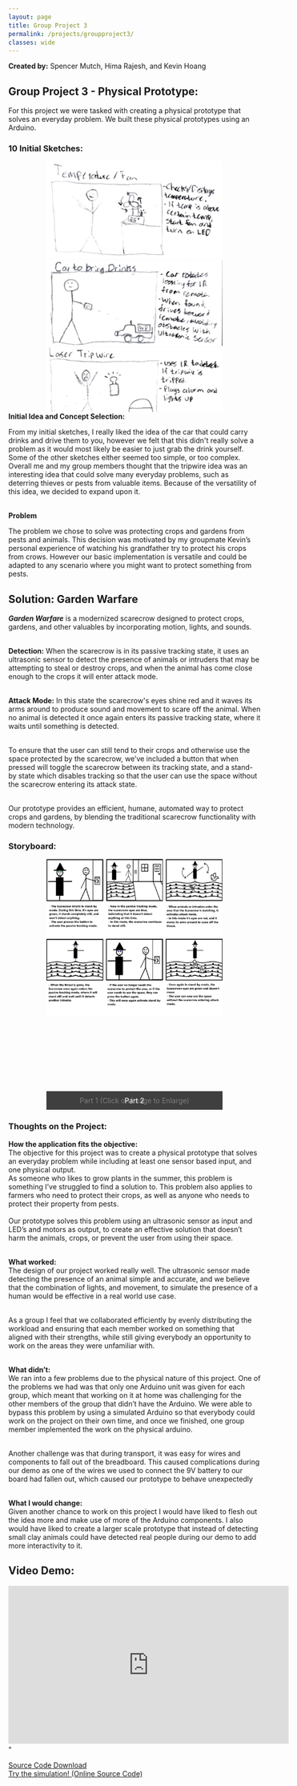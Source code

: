 ```yaml
---
layout: page
title: Group Project 3
permalink: /projects/groupproject3/
classes: wide
---
```

<!-- Swiper for photo sliding -->
<link rel="stylesheet" href="https://unpkg.com/swiper/swiper-bundle.min.css" />
<script src="https://unpkg.com/swiper/swiper-bundle.min.js"></script>
<!-- Fancybox CSS -->
<link rel="stylesheet" href="https://cdnjs.cloudflare.com/ajax/libs/fancybox/3.5.7/jquery.fancybox.min.css" />
<!-- jQuery (required for Fancybox) -->
<script src="https://code.jquery.com/jquery-3.6.0.min.js"></script>
<!-- Fancybox JS -->
<script src="https://cdnjs.cloudflare.com/ajax/libs/fancybox/3.5.7/jquery.fancybox.min.js"></script>

**Created by:** Spencer Mutch, Hima Rajesh, and Kevin Hoang
<div>
  <h2><b>Group Project 3 - Physical Prototype:</b></h2>
<p>For this project we were tasked with creating a physical prototype that solves an everyday problem. We built these physical prototypes using an Arduino.
</p>
</div>
<h3><b>10 Initial Sketches:</b></h3>
<div class="swiper-wrapper-container">
  <div class="swiper-container">
    <div class="swiper-wrapper">
      <div class="swiper-slide">
        <a href="/assets/images/GP3/cs1.png" data-fancybox="gallery">
          <img src="/assets/images/GP3/cs1.png" alt="Photo 1">
        </a>
      </div>
      <div class="swiper-slide">
        <a href="/assets/images/GP3/cs2.png" data-fancybox="gallery">
          <img src="/assets/images/GP3/cs2.png" alt="Photo 2">
        </a>
      </div>
      <div class="swiper-slide">
        <a href="/assets/images/GP3/cs3.png" data-fancybox="gallery">
          <img src="/assets/images/GP3/cs3.png" alt="Photo 3">
        </a>
      </div>
      <div class="swiper-slide">
        <a href="/assets/images/GP3/cs4.png" data-fancybox="gallery">
          <img src="/assets/images/GP3/cs4.png" alt="Photo 3">
        </a>
      </div>
      <div class="swiper-slide">
        <a href="/assets/images/GP3/cs5.png" data-fancybox="gallery">
          <img src="/assets/images/GP3/cs5.png" alt="Photo 3">
        </a>
      </div>
      <div class="swiper-slide">
        <a href="/assets/images/GP3/cs6.png" data-fancybox="gallery">
          <img src="/assets/images/GP3/cs6.png" alt="Photo 3">
        </a>
      </div>
      <div class="swiper-slide">
        <a href="/assets/images/GP3/cs7.png" data-fancybox="gallery">
          <img src="/assets/images/GP3/cs7.png" alt="Photo 3">
        </a>
      </div>
      <div class="swiper-slide">
        <a href="/assets/images/GP3/cs8.png" data-fancybox="gallery">
          <img src="/assets/images/GP3/cs8.png" alt="Photo 3">
        </a>
      </div>
      <div class="swiper-slide">
        <a href="/assets/images/GP3/cs9.png" data-fancybox="gallery">
          <img src="/assets/images/GP3/cs9.png" alt="Photo 3">
        </a>
      </div>
      <div class="swiper-slide">
        <a href="/assets/images/GP3/cs10.png" data-fancybox="gallery">
          <img src="/assets/images/GP3/cs10.png" alt="Photo 3">
        </a>
      </div>
    </div>
    <!-- Add Pagination -->
    <div class="swiper-pagination"></div>
  </div>
  
  <!-- Add Navigation -->
  <div class="swiper-button-next"></div>
  <div class="swiper-button-prev"></div>
</div>



<div class="content">
  <b>Initial Idea and Concept Selection:</b>
<p>
  From my initial sketches, I really liked the idea of the car that could carry drinks and drive them to you, however we felt that this didn't really solve a problem as it would most likely be easier to just grab the drink yourself. Some of the other sketches either seemed too simple, or too complex. Overall me and my group members thought that the tripwire idea was an interesting idea that could solve many everyday problems, such as deterring thieves or pests from valuable items. Because of the versatility of this idea, we decided to expand upon it. <br><br>
  </p>

<div class="content">
  <b>Problem</b>
<p>
  The problem we chose to solve was protecting crops and gardens from pests and animals. This decision was motivated by my groupmate Kevin’s personal experience of watching his grandfather try to protect his crops from crows. However our basic implementation is versatile and could be adapted to any scenario where you might want to protect something from pests.
  </p>

  <div class="content">
  <h2><b>Solution: Garden Warfare</b></h2>
<p>
  <p>
  <b><i>Garden Warfare</i></b> is a modernized scarecrow designed to protect crops, gardens, and other valuables by incorporating motion, lights, and sounds.<br><br>

  <b>Detection:</b> When the scarecrow is in its passive tracking state, it uses an ultrasonic sensor to detect the presence of animals or intruders that may be attempting to steal or destroy crops, and when the animal has come close enough to the crops it will enter attack mode. <br><br>

<b>Attack Mode:</b> In this state the scarecrow's eyes shine red and it waves its arms around to produce sound and movement to scare off the animal. When no animal is detected it once again enters its passive tracking state, where it waits until something is detected. <br><br>

To ensure that the user can still tend to their crops and otherwise use the space protected by the scarecrow, we’ve included a button that when pressed will toggle the scarecrow between its tracking state, and a stand-by state which disables tracking so that the user can use the space without the scarecrow entering its attack state.<br><br>

Our prototype provides an efficient, humane, automated way to protect crops and gardens, by blending the traditional scarecrow functionality with modern technology. 


  </p>
  <h3><b>Storyboard:</b></h3>
  
<div class="swiper-wrapper-container">
  <div class="swiper-container">
    <div class="swiper-wrapper">
      <div class="swiper-slide">
        <a href="/assets/images/GP3/sb1.png" data-fancybox="gallery">
          <img src="/assets/images/GP3/sb1.png" alt="Photo 1">
        </a>
        <div class="caption">Part 1 (Click on Image to Enlarge)</div>
      </div>
      <div class="swiper-slide">
        <a href="/assets/images/GP3/sb2.png" data-fancybox="gallery">
          <img src="/assets/images/GP3/sb2.png" alt="Photo 2">
        </a>
        <div class="caption">Part 2</div>
      </div>
    </div>
    <!-- Add Pagination -->
  </div>
  <!-- Add Navigation -->
  <div class="swiper-pagination"></div>
  <div class="swiper-button-next"></div>
  <div class="swiper-button-prev"></div>
</div>

<h3><b>Thoughts on the Project:</b></h3>
<p>
  <b>How the application fits the objective:</b><br>
The objective for this project was to create a physical prototype that solves an everyday problem while including at least one sensor based input, and one physical output. <br> As someone who likes to grow plants in the summer, this problem is something I’ve struggled to find a solution to. This problem also applies to farmers who need to protect their crops, as well as anyone who needs to protect their property from pests. <br><br> Our prototype solves this problem using an ultrasonic sensor as input and LED’s and motors as output, to create an effective solution that doesn’t harm the animals, crops, or prevent the user from using their space. 
<br><br>

<b>What worked:</b><br>
The design of our project worked really well. The ultrasonic sensor made detecting the presence of an animal simple and accurate, and we believe that the combination of lights, and movement, to simulate the presence of a human would be effective in a real world use case. <br><br>

As a group I feel that we collaborated efficiently by evenly distributing the workload and ensuring that each member worked on something that aligned with their strengths, while still giving everybody an opportunity to work on the areas they were unfamiliar with.
<br><br>

<b>What didn’t:</b><br>
We ran into a few problems due to the physical nature of this project. One of the problems we had was that only one Arduino unit was given for each group, which meant that working on it at home was challenging for the other members of the group that didn’t have the Arduino. We were able to bypass this problem by using a simulated Arduino so that everybody could work on the project on their own time, and once we finished, one group member implemented the work on the physical arduino.<br><br>

Another challenge was that during transport, it was easy for wires and components to fall out of the breadboard. This caused complications during our demo as one of the wires we used to connect the 9V battery to our board had fallen out, which caused our prototype to behave unexpectedly
<br><br>

<b>What I would change:</b><br>
Given another chance to work on this project I would have liked to flesh out the idea more and make use of more of the Arduino components. I also would have liked to create a larger scale prototype that instead of detecting small clay animals could have detected real people during our demo to add more interactivity to it.

</p>
<div>

<div>
  <h2><b>Video Demo:</b></h2>

  <iframe width="560" height="315" src="https://www.youtube.com/embed/NyC3iCy8-hU?si=xx-B5-R7lHgWWTSd" title="YouTube video player" frameborder="0" allow="accelerometer; autoplay; clipboard-write; encrypted-media; gyroscope; picture-in-picture; web-share" referrerpolicy="strict-origin-when-cross-origin" allowfullscreen></iframe>" 
  <p><a href="https://spencermutch.github.io/assets/downloads/sourcecode_gardenwarfare.ino" download>Source Code Download</a>
  <br>
  <a href="https://wokwi.com/projects/416655872386791425">Try the simulation! (Online Source Code)</a>
  </p>
</div>

<style>
  .content {
    margin-bottom: 40px;
  }
  
  .swiper-wrapper-container {
    display: flex;
    justify-content: center; /* Center horizontally */
    overflow: visible;
    position: relative;
  }
  .swiper-container {
    width: 70%;
    height: 500px; /* Set desired height */
    position: relative;
    overflow: hidden;
  }
  .swiper-wrapper {
    display: relative; /* was flex*/
  }
  .swiper-slide {
    display: flex; /* Use flexbox for centering */
    flex-direction: column;
    justify-content: center; /* Center content */
    align-items: center; /* Center vertically */
    height: 100%;
  }

  .swiper-slide img {
    width: 100%; /* Ensure images take full width */
    height: auto;
    max-height: 100%; /* Prevent overflow */
    object-fit: contain; /* Keep aspect ratio */
  }
  .caption {
    position: absolute;
    bottom: 0; /* Position it at the bottom of the image */
    width: 100%;
    padding: 10px;
    background-color: rgba(0, 0, 0, 0.5); /* Semi-transparent background */
    color: #fff;
    text-align: center;
    font-size: 14px;
  }
  /* Adjust button styles */
  .swiper-button-next,
  .swiper-button-prev {
    color: #000;
    width: 30px;
    height: 30px;
    top: 50%;
    transform: translateY(-50%);
    z-index: 10; /* Ensure buttons are on top */
    position: absolute;
  }

  .swiper-button-next {
    right: 10px; /* Position next button */
  }

  .swiper-button-prev {
    left: 10px; /* Position prev button */
  }

  .swiper-pagination {
    position: absolute;
    text-align: center; /* Center pagination indicators */

  }

  .img {
    height: 400px;
    width: 200px;
  }
</style>

<script>
  $(document).ready(function() {
    new Swiper('.swiper-container', {
      loop: true,
      centeredSlides: true,
      slidesPerView: 1, // Ensure only one image is visible
      spaceBetween: 80, // Remove space between slides
      navigation: {
        nextEl: '.swiper-button-next',
        prevEl: '.swiper-button-prev',
      },
      pagination: {
        el: '.swiper-pagination',
        clickable: true,
      },
    });
    
    // Initialize Fancybox
    $('[data-fancybox="gallery"]').fancybox({
      loop: true,
      transitionEffect: "fade",
    });
  });
</script>
